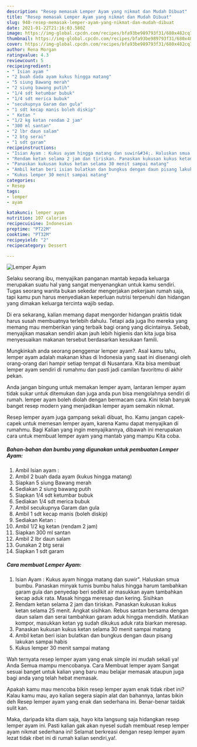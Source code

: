```yaml
---
description: "Resep memasak Lemper Ayam yang nikmat dan Mudah Dibuat"
title: "Resep memasak Lemper Ayam yang nikmat dan Mudah Dibuat"
slug: 940-resep-memasak-lemper-ayam-yang-nikmat-dan-mudah-dibuat
date: 2021-01-22T21:16:03.580Z
image: https://img-global.cpcdn.com/recipes/bfa93be989793f31/680x482cq70/lemper-ayam-foto-resep-utama.jpg
thumbnail: https://img-global.cpcdn.com/recipes/bfa93be989793f31/680x482cq70/lemper-ayam-foto-resep-utama.jpg
cover: https://img-global.cpcdn.com/recipes/bfa93be989793f31/680x482cq70/lemper-ayam-foto-resep-utama.jpg
author: Rena Morgan
ratingvalue: 4.3
reviewcount: 5
recipeingredient:
- " Isian ayam "
- "2 buah dada ayam kukus hingga matang"
- "5 siung Bawang merah"
- "2 siung bawang putih"
- "1/4 sdt ketumbar bubuk"
- "1/4 sdt merica bubuk"
- "secukupnya Garam dan gula"
- "1 sdt kecap manis boleh diskip"
- " Ketan "
- "1/2 kg ketan rendam 2 jam"
- "300 ml santan"
- "2 lbr daun salam"
- "2 btg serai"
- "1 sdt garam"
recipeinstructions:
- "Isian Ayam : Kukus ayam hingga matang dan suwir&#34;. Haluskan smua bumbu. Panaskan minyak tumis bumbu halus hingga harum tambahkan garam gula dan penyedap beri sedikit air masukkan ayam tambahkan kecap aduk rata. Masak hingga meresap dan kering. Sisihkan"
- "Rendam ketan selama 2 jam dan tiriskan. Panaskan kukusan kukus ketan selama 25 menit. Angkat sisihkan. Rebus santan bersama dengan daun salam dan serai tambahkan garam aduk hingga mendidih. Matikan kompor, masukkan ketan yg sudah dikukus aduk rata biarkan meresap."
- "Panaskan kukusan kukus ketan selama 30 menit sampai matang"
- "Ambil ketan beri isian bulatkan dan bungkus dengan daun pisang lakukan sampai habis"
- "Kukus lemper 30 menit sampai matang"
categories:
- Resep
tags:
- lemper
- ayam

katakunci: lemper ayam 
nutrition: 107 calories
recipecuisine: Indonesian
preptime: "PT22M"
cooktime: "PT32M"
recipeyield: "2"
recipecategory: Dessert

---
```



![Lemper Ayam](https://img-global.cpcdn.com/recipes/bfa93be989793f31/680x482cq70/lemper-ayam-foto-resep-utama.jpg)

Selaku seorang ibu, menyajikan panganan mantab kepada keluarga merupakan suatu hal yang sangat menyenangkan untuk kamu sendiri. Tugas seorang  wanita bukan sekedar mengerjakan pekerjaan rumah saja, tapi kamu pun harus menyediakan keperluan nutrisi terpenuhi dan hidangan yang dimakan keluarga tercinta wajib sedap.

Di era  sekarang, kalian memang dapat mengorder hidangan praktis tidak harus susah membuatnya terlebih dahulu. Tetapi ada juga lho mereka yang memang mau memberikan yang terbaik bagi orang yang dicintainya. Sebab, menyajikan masakan sendiri akan jauh lebih higienis dan kita juga bisa menyesuaikan makanan tersebut berdasarkan kesukaan famili. 



Mungkinkah anda seorang penggemar lemper ayam?. Asal kamu tahu, lemper ayam adalah makanan khas di Indonesia yang saat ini disenangi oleh orang-orang dari hampir setiap tempat di Nusantara. Kita bisa membuat lemper ayam sendiri di rumahmu dan pasti jadi camilan favoritmu di akhir pekan.

Anda jangan bingung untuk memakan lemper ayam, lantaran lemper ayam tidak sukar untuk ditemukan dan juga anda pun bisa mengolahnya sendiri di rumah. lemper ayam boleh diolah dengan bermacam cara. Kini telah banyak banget resep modern yang menjadikan lemper ayam semakin nikmat.

Resep lemper ayam juga gampang sekali dibuat, lho. Kamu jangan capek-capek untuk memesan lemper ayam, karena Kamu dapat menyajikan di rumahmu. Bagi Kalian yang ingin menyajikannya, dibawah ini merupakan cara untuk membuat lemper ayam yang mantab yang mampu Kita coba.

<!--inarticleads1-->

##### Bahan-bahan dan bumbu yang digunakan untuk pembuatan Lemper Ayam:

1. Ambil  Isian ayam :
1. Ambil 2 buah dada ayam (kukus hingga matang)
1. Siapkan 5 siung Bawang merah
1. Sediakan 2 siung bawang putih
1. Siapkan 1/4 sdt ketumbar bubuk
1. Sediakan 1/4 sdt merica bubuk
1. Ambil secukupnya Garam dan gula
1. Ambil 1 sdt kecap manis (boleh diskip)
1. Sediakan  Ketan :
1. Ambil 1/2 kg ketan (rendam 2 jam)
1. Siapkan 300 ml santan
1. Ambil 2 lbr daun salam
1. Gunakan 2 btg serai
1. Siapkan 1 sdt garam




<!--inarticleads2-->

##### Cara membuat Lemper Ayam:

1. Isian Ayam : Kukus ayam hingga matang dan suwir&#34;. Haluskan smua bumbu. Panaskan minyak tumis bumbu halus hingga harum tambahkan garam gula dan penyedap beri sedikit air masukkan ayam tambahkan kecap aduk rata. Masak hingga meresap dan kering. Sisihkan
1. Rendam ketan selama 2 jam dan tiriskan. Panaskan kukusan kukus ketan selama 25 menit. Angkat sisihkan. Rebus santan bersama dengan daun salam dan serai tambahkan garam aduk hingga mendidih. Matikan kompor, masukkan ketan yg sudah dikukus aduk rata biarkan meresap.
1. Panaskan kukusan kukus ketan selama 30 menit sampai matang
1. Ambil ketan beri isian bulatkan dan bungkus dengan daun pisang lakukan sampai habis
1. Kukus lemper 30 menit sampai matang




Wah ternyata resep lemper ayam yang enak simple ini mudah sekali ya! Anda Semua mampu mencobanya. Cara Membuat lemper ayam Sangat sesuai banget untuk kalian yang baru mau belajar memasak ataupun juga bagi anda yang telah hebat memasak.

Apakah kamu mau mencoba bikin resep lemper ayam enak tidak ribet ini? Kalau kamu mau, ayo kalian segera siapin alat dan bahannya, lantas bikin deh Resep lemper ayam yang enak dan sederhana ini. Benar-benar taidak sulit kan. 

Maka, daripada kita diam saja, hayo kita langsung saja hidangkan resep lemper ayam ini. Pasti kalian gak akan nyesel sudah membuat resep lemper ayam nikmat sederhana ini! Selamat berkreasi dengan resep lemper ayam lezat tidak ribet ini di rumah kalian sendiri,ya!.

